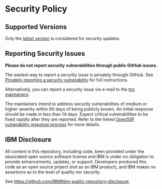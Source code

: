 # Security Policy

## Supported Versions

Only the [latest version](https://github.com/IBM/tnz/releases/latest
) is considered for security
updates.

## Reporting Security Issues

**Please do not report security vulnerabilities through public GitHub
issues.**

The easiest way to report a security issue is privately through GitHub.
See [Privately reporting a security vulnerability](
https://docs.github.com/code-security/security-advisories/guidance-on-reporting-and-writing-information-about-vulnerabilities/privately-reporting-a-security-vulnerability#privately-reporting-a-security-vulnerability
) for full instructions.

Alternatively, you can report a security issue via e-mail to the
[tnz maintainers](https://github.com/IBM/tnz/blob/main/MAINTAINERS.md).

The maintainers intend to address security vulnerabilities of medium or
higher severity within 60 days of being publicly known. An initial
response should be made in less than 14 days. Expect critical
vulnerabilities to be fixed rapidly after they are reported. Refer to
the linked [OpenSSF vulnerability response process](
https://github.com/ossf/oss-vulnerability-guide/blob/main/maintainer-guide.md#apply-the-vulnerability-response-process
) for more details.

## IBM Disclosure

All content in this repository, including code, been provided under the
associated open source software license and IBM is under no obligation
to provide enhancements, updates, or support. Developers produced this
code as an open source project (not as an IBM product), and IBM makes no
assertions as to the level of quality nor security.

See https://github.com/IBM#ibm-public-repository-disclosure.
